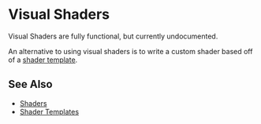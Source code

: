 # Visual Shaders

<!-- PAGE IS TODO -->

Visual Shaders are fully functional, but currently undocumented.

An alternative to using visual shaders is to write a custom shader based off of a [shader template](shader-templates.md).

## See Also

* [Shaders](Shaders.md)
* [Shader Templates](shader-templates.md)
